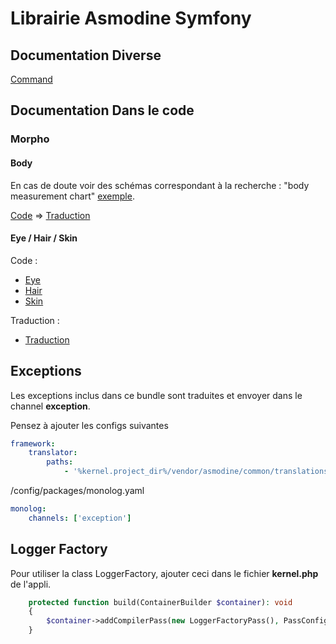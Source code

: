# Librairie Asmodine Symfony

## Documentation Diverse

[Command](./doc/command.md)

## Documentation Dans le code

### Morpho
#### Body

En cas de doute voir des schémas correspondant à la recherche : "body measurement chart" [exemple](https://de.123rf.com/photo_97129652_woman-body-measurement-chart-scheme-for-measurement-human-body-for-sewing-clothes-female-figure-fron.html).

[Code](src/Domain/Body.php) => [Traduction](translations/morpho.fr.yaml)

#### Eye / Hair / Skin

Code :
- [Eye](src/Domain/Morphotype/Eye.php)
- [Hair](src/Domain/Morphotype/Hair.php)
- [Skin](src/Domain/Morphotype/Skin.php)

Traduction :
- [Traduction](translations/morpho.fr.yaml)

## Exceptions

Les exceptions inclus dans ce bundle sont traduites et envoyer dans le channel **exception**.

Pensez à ajouter les configs suivantes
 

````yaml
framework:
    translator:
        paths:
            - '%kernel.project_dir%/vendor/asmodine/common/translations'
````
 
/config/packages/monolog.yaml

`````yaml
monolog:
    channels: ['exception']

`````

## Logger Factory

Pour utiliser la class LoggerFactory, ajouter ceci dans le fichier **kernel.php** de l'appli.

````php
    protected function build(ContainerBuilder $container): void
    {
        $container->addCompilerPass(new LoggerFactoryPass(), PassConfig::TYPE_BEFORE_OPTIMIZATION, 1);
    }
````
